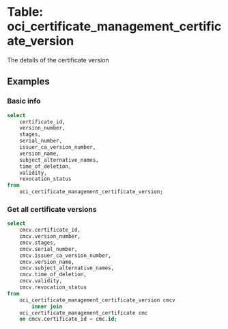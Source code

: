 # Table: oci_certificate_management_certificate_version

The details of the certificate version

## Examples

### Basic info

```sql
select
    certificate_id,
    version_number,
    stages,
    serial_number,
    issuer_ca_version_number,
    version_name,
    subject_alternative_names,
    time_of_deletion,
    validity,
    revocation_status
from
    oci_certificate_management_certificate_version;
```

### Get all certificate versions
```sql
select
    cmcv.certificate_id,
    cmcv.version_number,
    cmcv.stages,
    cmcv.serial_number,
    cmcv.issuer_ca_version_number,
    cmcv.version_name,
    cmcv.subject_alternative_names,
    cmcv.time_of_deletion,
    cmcv.validity,
    cmcv.revocation_status
from
    oci_certificate_management_certificate_version cmcv
        inner join
    oci_certificate_management_certificate cmc
    on cmcv.certificate_id = cmc.id;
```